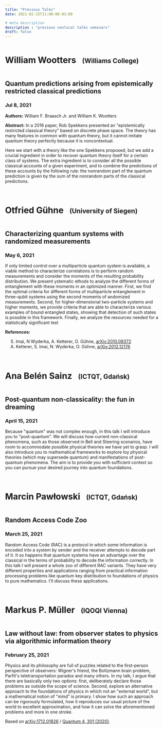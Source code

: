 ```yaml
---
title: "Previous Talks"
date: 2021-02-25T11:00:00-03:00

# meta description
description : "previous nonlocal talks seminars"
draft: false
---
```


<h1 style="display:inline-block;">William Wootters</h1> &nbsp;&nbsp;&nbsp; <h2 style="display:inline-block;">(Williams College)</h2>

## Quantum predictions arising from epistemically restricted classical predictions
### Jul 8, 2021

**Authors:** William F. Braasch Jr. and William K. Wootters  

**Abstract:** In a 2016 paper, Rob Spekkens presented an "epistemically restricted classical theory" based on discrete phase space.  The theory has many features in common with quantum theory, but it cannot imitate quantum theory perfectly because it is noncontextual.  

Here we start with a theory like the one Spekkens proposed, but we add a crucial ingredient in order to recover quantum theory itself for a certain class of systems.  The extra ingredient is to consider all the possible classical accounts of a given experiment, and to combine the predictions of these accounts by the following rule: the nonrandom part of the quantum prediction is given by the sum of the nonrandom parts of the classical predictions.  

<br>

<h1 style="display:inline-block;">Otfried Gühne</h1> &nbsp;&nbsp;&nbsp; <h2 style="display:inline-block;">(University of Siegen)</h2>

## Characterizing quantum systems with randomized measurements
### May 6, 2021

If only limited control over a multiparticle quantum system is available, a viable method to characterize correlations is to perform random measurements and consider the moments of the resulting probability distribution. We present ystematic ethods to analyze the different forms of entanglement with these moments in an optimized manner. First, we find the optimal criteria for different forms of multiparticle entanglement in three-qubit systems using the second moments of andomized measurements. Second, for higher-dimensional two-particle systems and higher moments, we provide criteria that are able to characterize various examples of bound entangled states, showing that detection of such states is possible in this framework. Finally, we analyze the resources needed for a statistically significant test

**References:**

&emsp; S. Imai, N Wyderka, A. Ketterer, O. Gühne, [arXiv:2010.08372](https://arxiv.org/abs/2010.08372)<br>
&emsp; A. Ketterer, S. Imai, N. Wyderka, O. Gühne, [arXiv:2012.12176](https://arxiv.org/abs/2012.12176)

<br>

<h1 style="display:inline-block;">Ana Belén Sainz</h1> &nbsp;&nbsp;&nbsp; <h2 style="display:inline-block;">(ICTQT, Gdańsk)</h2>

## Post-quantum non-classicality: the fun in dreaming
### April 15, 2021

Because "quantum" was not complex enough, in this talk I will introduce you to "post-quantum". We will discuss how current non-classical phenomena, such as those observed in Bell and Steering scenarios, have room to accommodate possible physical theories we have yet to grasp. I will also introduce you to mathematical frameworks to explore toy physical theories (which may supersede quantum) and manifestations of post-quantum phenomena. The aim is to provide you with sufficient context so you can pursue your desired journey into quantum foundations.

<br>

<h1 style="display:inline-block;">Marcin Pawłowski</h1> &nbsp;&nbsp;&nbsp; <h2 style="display:inline-block;">(ICTQT, Gdańsk)</h2>

## Random Access Code Zoo
### March 25, 2021

Random Access Code (RAC) is a protocol in which some information is encoded into a system by sender and the receiver attempts to decode part of it. It so happens that quantum systems have an advantage over the classical in the terms of probability to decode the information correctly. In this talk I will present a whole zoo of different RAC variants. They have very different properties and applications ranging from practical information processing problems like quantum key distribution to foundations of physics to pure mathematics. I'll discuss these applications.

<br>

<h1 style="display:inline-block;">Markus P. Müller</h1> &nbsp;&nbsp;&nbsp; <h2 style="display:inline-block;">(IQOQI Vienna)</h2>

## Law without law: from observer states to physics via algorithmic information theory
### February 25, 2021

Physics and its philosophy are full of puzzles related to the
first-person perspective of observers: Wigner's friend, the Boltzmann
brain problem, Parfit's teletransportation paradox and many others. In
my talk, I argue that there are basically only two options: first,
deliberately declare those problems as outside the scope of science.
Second, explore an alternative approach to the foundations of physics in
which not an "external world", but a mathematical notion of "mind" is
primary. I show how such an approach can be rigorously formulated, how
it reproduces our usual picture of the world to excellent approximation,
and how it can solve the aforementioned problems and more in one stroke.

Based on [arXiv:1712.01826](https://arxiv.org/abs/1712.01826) / [Quantum 4, 301 (2020)](https://doi.org/10.22331/q-2020-07-20-301).